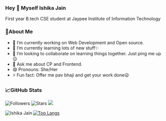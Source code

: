 ### Hey 👋 Myself Ishika Jain

First year B.tech CSE student at Jaypee Institute of Information Technology

### 🧐About Me

- 🔭 I’m currently working on Web Development and Open source.
- 🌱 I’m currently learning lots of new stuff✨
- 👯 I’m looking to collaborate on learning things together. Just ping me up😉
- 💬 Ask me about CP and Frontend.
- 😄 Pronouns: She/Her
- ⚡ Fun fact: Offer me pav bhaji and get your work done😛

### 📈GitHub Stats

![Followers](https://img.shields.io/github/followers/itsij?&color=orange&label=Followers)
![Stars](https://img.shields.io/github/stars/itsij?affiliations=COLLABORATOR&&color=green&label=Stars)
![](https://komarev.com/ghpvc/?username=itsij&color=blue&label=Profile+Views)

[![Top Langs](https://github-readme-stats.vercel.app/api/top-langs/?username=itsij&layout=compact&theme=tokyonight)](https://github.com/itsij/github-readme-stats)<img src="https://github-readme-stats.vercel.app/api?username=itsij&count_private=true&theme=tokyonight&hide=stars" align="left" alt="Ishika Jain">
